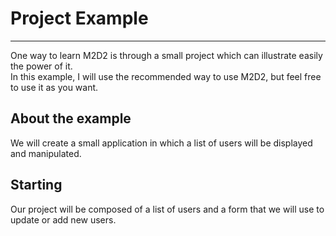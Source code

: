 # Project Example

---

One way to learn M2D2 is through a small project which can illustrate easily the power of it.<br>
In this example, I will use the recommended way to use M2D2, but feel free to use it as you want.

## About the example

We will create a small application in which a list of users will be displayed and manipulated.

## Starting

Our project will be composed of a list of users and a form that we will use to update or add new users.
